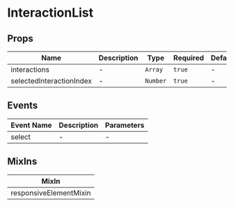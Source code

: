 # InteractionList

## Props

<!-- @vuese:InteractionList:props:start -->
|Name|Description|Type|Required|Default|
|---|---|---|---|---|
|interactions|-|`Array`|`true`|-|
|selectedInteractionIndex|-|`Number`|`true`|-|

<!-- @vuese:InteractionList:props:end -->


## Events

<!-- @vuese:InteractionList:events:start -->
|Event Name|Description|Parameters|
|---|---|---|
|select|-|-|

<!-- @vuese:InteractionList:events:end -->


## MixIns

<!-- @vuese:InteractionList:mixIns:start -->
|MixIn|
|---|
|responsiveElementMixin|

<!-- @vuese:InteractionList:mixIns:end -->
